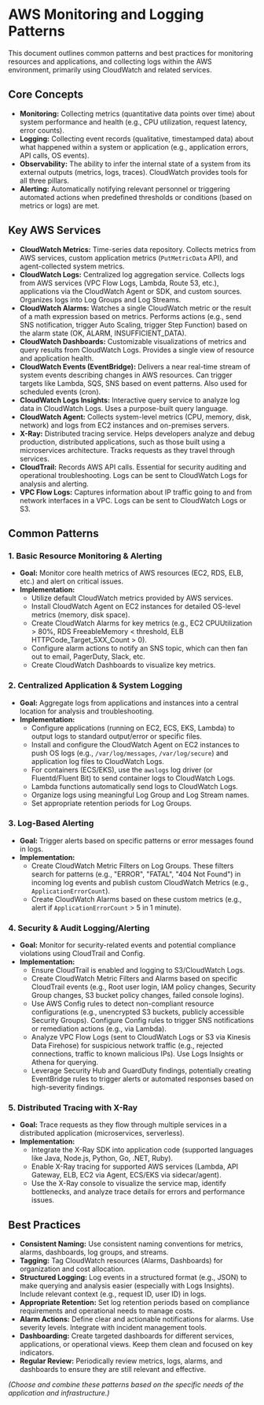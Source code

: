 # AWS Monitoring and Logging Patterns

This document outlines common patterns and best practices for monitoring resources and applications, and collecting logs within the AWS environment, primarily using CloudWatch and related services.

## Core Concepts

*   **Monitoring:** Collecting metrics (quantitative data points over time) about system performance and health (e.g., CPU utilization, request latency, error counts).
*   **Logging:** Collecting event records (qualitative, timestamped data) about what happened within a system or application (e.g., application errors, API calls, OS events).
*   **Observability:** The ability to infer the internal state of a system from its external outputs (metrics, logs, traces). CloudWatch provides tools for all three pillars.
*   **Alerting:** Automatically notifying relevant personnel or triggering automated actions when predefined thresholds or conditions (based on metrics or logs) are met.

## Key AWS Services

*   **CloudWatch Metrics:** Time-series data repository. Collects metrics from AWS services, custom application metrics (`PutMetricData` API), and agent-collected system metrics.
*   **CloudWatch Logs:** Centralized log aggregation service. Collects logs from AWS services (VPC Flow Logs, Lambda, Route 53, etc.), applications via the CloudWatch Agent or SDK, and custom sources. Organizes logs into Log Groups and Log Streams.
*   **CloudWatch Alarms:** Watches a single CloudWatch metric or the result of a math expression based on metrics. Performs actions (e.g., send SNS notification, trigger Auto Scaling, trigger Step Function) based on the alarm state (OK, ALARM, INSUFFICIENT_DATA).
*   **CloudWatch Dashboards:** Customizable visualizations of metrics and query results from CloudWatch Logs. Provides a single view of resource and application health.
*   **CloudWatch Events (EventBridge):** Delivers a near real-time stream of system events describing changes in AWS resources. Can trigger targets like Lambda, SQS, SNS based on event patterns. Also used for scheduled events (cron).
*   **CloudWatch Logs Insights:** Interactive query service to analyze log data in CloudWatch Logs. Uses a purpose-built query language.
*   **CloudWatch Agent:** Collects system-level metrics (CPU, memory, disk, network) and logs from EC2 instances and on-premises servers.
*   **X-Ray:** Distributed tracing service. Helps developers analyze and debug production, distributed applications, such as those built using a microservices architecture. Tracks requests as they travel through services.
*   **CloudTrail:** Records AWS API calls. Essential for security auditing and operational troubleshooting. Logs can be sent to CloudWatch Logs for analysis and alerting.
*   **VPC Flow Logs:** Captures information about IP traffic going to and from network interfaces in a VPC. Logs can be sent to CloudWatch Logs or S3.

## Common Patterns

### 1. Basic Resource Monitoring & Alerting

*   **Goal:** Monitor core health metrics of AWS resources (EC2, RDS, ELB, etc.) and alert on critical issues.
*   **Implementation:**
    *   Utilize default CloudWatch metrics provided by AWS services.
    *   Install CloudWatch Agent on EC2 instances for detailed OS-level metrics (memory, disk space).
    *   Create CloudWatch Alarms for key metrics (e.g., EC2 CPUUtilization > 80%, RDS FreeableMemory < threshold, ELB HTTPCode_Target_5XX_Count > 0).
    *   Configure alarm actions to notify an SNS topic, which can then fan out to email, PagerDuty, Slack, etc.
    *   Create CloudWatch Dashboards to visualize key metrics.

### 2. Centralized Application & System Logging

*   **Goal:** Aggregate logs from applications and instances into a central location for analysis and troubleshooting.
*   **Implementation:**
    *   Configure applications (running on EC2, ECS, EKS, Lambda) to output logs to standard output/error or specific files.
    *   Install and configure the CloudWatch Agent on EC2 instances to push OS logs (e.g., `/var/log/messages`, `/var/log/secure`) and application log files to CloudWatch Logs.
    *   For containers (ECS/EKS), use the `awslogs` log driver (or Fluentd/Fluent Bit) to send container logs to CloudWatch Logs.
    *   Lambda functions automatically send logs to CloudWatch Logs.
    *   Organize logs using meaningful Log Group and Log Stream names.
    *   Set appropriate retention periods for Log Groups.

### 3. Log-Based Alerting

*   **Goal:** Trigger alerts based on specific patterns or error messages found in logs.
*   **Implementation:**
    *   Create CloudWatch Metric Filters on Log Groups. These filters search for patterns (e.g., "ERROR", "FATAL", "404 Not Found") in incoming log events and publish custom CloudWatch Metrics (e.g., `ApplicationErrorCount`).
    *   Create CloudWatch Alarms based on these custom metrics (e.g., alert if `ApplicationErrorCount` > 5 in 1 minute).

### 4. Security & Audit Logging/Alerting

*   **Goal:** Monitor for security-related events and potential compliance violations using CloudTrail and Config.
*   **Implementation:**
    *   Ensure CloudTrail is enabled and logging to S3/CloudWatch Logs.
    *   Create CloudWatch Metric Filters and Alarms based on specific CloudTrail events (e.g., Root user login, IAM policy changes, Security Group changes, S3 bucket policy changes, failed console logins).
    *   Use AWS Config rules to detect non-compliant resource configurations (e.g., unencrypted S3 buckets, publicly accessible Security Groups). Configure Config rules to trigger SNS notifications or remediation actions (e.g., via Lambda).
    *   Analyze VPC Flow Logs (sent to CloudWatch Logs or S3 via Kinesis Data Firehose) for suspicious network traffic (e.g., rejected connections, traffic to known malicious IPs). Use Logs Insights or Athena for querying.
    *   Leverage Security Hub and GuardDuty findings, potentially creating EventBridge rules to trigger alerts or automated responses based on high-severity findings.

### 5. Distributed Tracing with X-Ray

*   **Goal:** Trace requests as they flow through multiple services in a distributed application (microservices, serverless).
*   **Implementation:**
    *   Integrate the X-Ray SDK into application code (supported languages like Java, Node.js, Python, Go, .NET, Ruby).
    *   Enable X-Ray tracing for supported AWS services (Lambda, API Gateway, ELB, EC2 via Agent, ECS/EKS via sidecar/agent).
    *   Use the X-Ray console to visualize the service map, identify bottlenecks, and analyze trace details for errors and performance issues.

## Best Practices

*   **Consistent Naming:** Use consistent naming conventions for metrics, alarms, dashboards, log groups, and streams.
*   **Tagging:** Tag CloudWatch resources (Alarms, Dashboards) for organization and cost allocation.
*   **Structured Logging:** Log events in a structured format (e.g., JSON) to make querying and analysis easier (especially with Logs Insights). Include relevant context (e.g., request ID, user ID) in logs.
*   **Appropriate Retention:** Set log retention periods based on compliance requirements and operational needs to manage costs.
*   **Alarm Actions:** Define clear and actionable notifications for alarms. Use severity levels. Integrate with incident management tools.
*   **Dashboarding:** Create targeted dashboards for different services, applications, or operational views. Keep them clean and focused on key indicators.
*   **Regular Review:** Periodically review metrics, logs, alarms, and dashboards to ensure they are still relevant and effective.

*(Choose and combine these patterns based on the specific needs of the application and infrastructure.)*